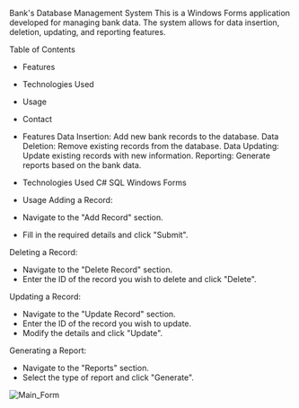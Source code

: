 Bank's Database Management System
This is a Windows Forms application developed for managing bank data. The system allows for data insertion, deletion, updating, and reporting features.

Table of Contents
 - Features
 - Technologies Used
 - Usage
 - Contact

- Features
Data Insertion: Add new bank records to the database.
Data Deletion: Remove existing records from the database.
Data Updating: Update existing records with new information.
Reporting: Generate reports based on the bank data.

- Technologies Used
C#
SQL
Windows Forms

- Usage
Adding a Record:
 - Navigate to the "Add Record" section.
 - Fill in the required details and click "Submit".

Deleting a Record:
 - Navigate to the "Delete Record" section.
 - Enter the ID of the record you wish to delete and click "Delete".

Updating a Record:
 - Navigate to the "Update Record" section.
 - Enter the ID of the record you wish to update.
 - Modify the details and click "Update".

Generating a Report:
 - Navigate to the "Reports" section.
 - Select the type of report and click "Generate".

![Main_Form](https://github.com/user-attachments/assets/1a7b46fb-1db0-47bf-b6ef-f6925269b700)

